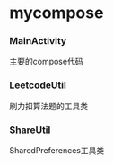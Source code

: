 # mycompose 

### MainActivity
主要的compose代码

### LeetcodeUtil
刷力扣算法题的工具类

### ShareUtil
SharedPreferences工具类

